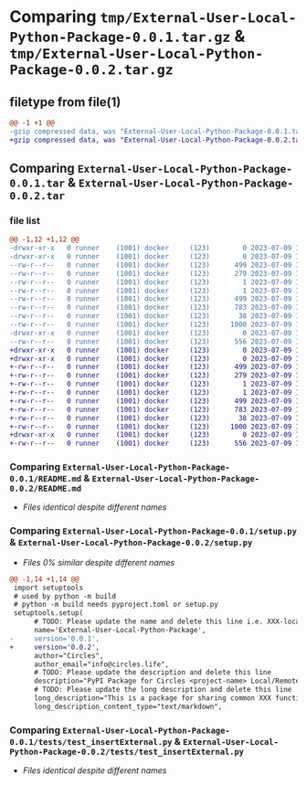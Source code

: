 # Comparing `tmp/External-User-Local-Python-Package-0.0.1.tar.gz` & `tmp/External-User-Local-Python-Package-0.0.2.tar.gz`

## filetype from file(1)

```diff
@@ -1 +1 @@
-gzip compressed data, was "External-User-Local-Python-Package-0.0.1.tar", last modified: Sun Jul  9 17:44:53 2023, max compression
+gzip compressed data, was "External-User-Local-Python-Package-0.0.2.tar", last modified: Sun Jul  9 18:04:02 2023, max compression
```

## Comparing `External-User-Local-Python-Package-0.0.1.tar` & `External-User-Local-Python-Package-0.0.2.tar`

### file list

```diff
@@ -1,12 +1,12 @@
-drwxr-xr-x   0 runner    (1001) docker     (123)        0 2023-07-09 17:44:53.688438 External-User-Local-Python-Package-0.0.1/
-drwxr-xr-x   0 runner    (1001) docker     (123)        0 2023-07-09 17:44:53.688438 External-User-Local-Python-Package-0.0.1/External_User_Local_Python_Package.egg-info/
--rw-r--r--   0 runner    (1001) docker     (123)      499 2023-07-09 17:44:53.000000 External-User-Local-Python-Package-0.0.1/External_User_Local_Python_Package.egg-info/PKG-INFO
--rw-r--r--   0 runner    (1001) docker     (123)      279 2023-07-09 17:44:53.000000 External-User-Local-Python-Package-0.0.1/External_User_Local_Python_Package.egg-info/SOURCES.txt
--rw-r--r--   0 runner    (1001) docker     (123)        1 2023-07-09 17:44:53.000000 External-User-Local-Python-Package-0.0.1/External_User_Local_Python_Package.egg-info/dependency_links.txt
--rw-r--r--   0 runner    (1001) docker     (123)        1 2023-07-09 17:44:53.000000 External-User-Local-Python-Package-0.0.1/External_User_Local_Python_Package.egg-info/top_level.txt
--rw-r--r--   0 runner    (1001) docker     (123)      499 2023-07-09 17:44:53.688438 External-User-Local-Python-Package-0.0.1/PKG-INFO
--rw-r--r--   0 runner    (1001) docker     (123)      783 2023-07-09 17:44:32.000000 External-User-Local-Python-Package-0.0.1/README.md
--rw-r--r--   0 runner    (1001) docker     (123)       38 2023-07-09 17:44:53.688438 External-User-Local-Python-Package-0.0.1/setup.cfg
--rw-r--r--   0 runner    (1001) docker     (123)     1000 2023-07-09 17:44:32.000000 External-User-Local-Python-Package-0.0.1/setup.py
-drwxr-xr-x   0 runner    (1001) docker     (123)        0 2023-07-09 17:44:53.688438 External-User-Local-Python-Package-0.0.1/tests/
--rw-r--r--   0 runner    (1001) docker     (123)      556 2023-07-09 17:44:32.000000 External-User-Local-Python-Package-0.0.1/tests/test_insertExternal.py
+drwxr-xr-x   0 runner    (1001) docker     (123)        0 2023-07-09 18:04:02.141837 External-User-Local-Python-Package-0.0.2/
+drwxr-xr-x   0 runner    (1001) docker     (123)        0 2023-07-09 18:04:02.141837 External-User-Local-Python-Package-0.0.2/External_User_Local_Python_Package.egg-info/
+-rw-r--r--   0 runner    (1001) docker     (123)      499 2023-07-09 18:04:02.000000 External-User-Local-Python-Package-0.0.2/External_User_Local_Python_Package.egg-info/PKG-INFO
+-rw-r--r--   0 runner    (1001) docker     (123)      279 2023-07-09 18:04:02.000000 External-User-Local-Python-Package-0.0.2/External_User_Local_Python_Package.egg-info/SOURCES.txt
+-rw-r--r--   0 runner    (1001) docker     (123)        1 2023-07-09 18:04:02.000000 External-User-Local-Python-Package-0.0.2/External_User_Local_Python_Package.egg-info/dependency_links.txt
+-rw-r--r--   0 runner    (1001) docker     (123)        1 2023-07-09 18:04:02.000000 External-User-Local-Python-Package-0.0.2/External_User_Local_Python_Package.egg-info/top_level.txt
+-rw-r--r--   0 runner    (1001) docker     (123)      499 2023-07-09 18:04:02.141837 External-User-Local-Python-Package-0.0.2/PKG-INFO
+-rw-r--r--   0 runner    (1001) docker     (123)      783 2023-07-09 18:03:45.000000 External-User-Local-Python-Package-0.0.2/README.md
+-rw-r--r--   0 runner    (1001) docker     (123)       38 2023-07-09 18:04:02.141837 External-User-Local-Python-Package-0.0.2/setup.cfg
+-rw-r--r--   0 runner    (1001) docker     (123)     1000 2023-07-09 18:03:45.000000 External-User-Local-Python-Package-0.0.2/setup.py
+drwxr-xr-x   0 runner    (1001) docker     (123)        0 2023-07-09 18:04:02.141837 External-User-Local-Python-Package-0.0.2/tests/
+-rw-r--r--   0 runner    (1001) docker     (123)      556 2023-07-09 18:03:45.000000 External-User-Local-Python-Package-0.0.2/tests/test_insertExternal.py
```

### Comparing `External-User-Local-Python-Package-0.0.1/README.md` & `External-User-Local-Python-Package-0.0.2/README.md`

 * *Files identical despite different names*

### Comparing `External-User-Local-Python-Package-0.0.1/setup.py` & `External-User-Local-Python-Package-0.0.2/setup.py`

 * *Files 0% similar despite different names*

```diff
@@ -1,14 +1,14 @@
 import setuptools
 # used by python -m build
 # python -m build needs pyproject.toml or setup.py
 setuptools.setup(
      # TODO: Please update the name and delete this line i.e. XXX-local or XXX-remote (without the -python-package suffix)
      name='External-User-Local-Python-Package',  
-     version='0.0.1',
+     version='0.0.2',
      author="Circles",
      author_email="info@circles.life",
      # TODO: Please update the description and delete this line
      description="PyPI Package for Circles <project-name> Local/Remote Python",
      # TODO: Please update the long description and delete this line    
      long_description="This is a package for sharing common XXX function used in different repositories",
      long_description_content_type="text/markdown",
```

### Comparing `External-User-Local-Python-Package-0.0.1/tests/test_insertExternal.py` & `External-User-Local-Python-Package-0.0.2/tests/test_insertExternal.py`

 * *Files identical despite different names*

